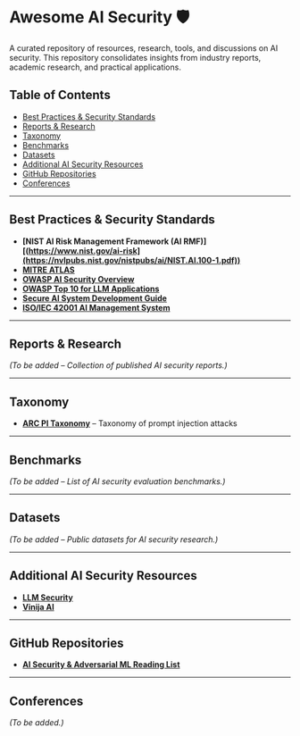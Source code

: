 # Awesome AI Security 🛡️  

A curated repository of resources, research, tools, and discussions on AI security. This repository consolidates insights from industry reports, academic research, and practical applications.  

## Table of Contents  

- [Best Practices & Security Standards](#best-practices--security-standards)  
- [Reports & Research](#reports--research)  
- [Taxonomy](#taxonomy)  
- [Benchmarks](#benchmarks)  
- [Datasets](#datasets)  
- [Additional AI Security Resources](#additional-ai-security-resources)  
- [GitHub Repositories](#github-repositories)  
- [Conferences](#conferences)  

---

## Best Practices & Security Standards  

- **[NIST AI Risk Management Framework (AI RMF)][(https://www.nist.gov/ai-risk](https://nvlpubs.nist.gov/nistpubs/ai/NIST.AI.100-1.pdf))**  
- **[MITRE ATLAS](http://atlas.mitre.org)**  
- **[OWASP AI Security Overview](https://owaspai.org/docs/ai_security_overview/)**  
- **[OWASP Top 10 for LLM Applications](https://owasp.org/www-project-top-10-for-large-language-model-applications/)**  
- **[Secure AI System Development Guide](https://owaspai.org/docs/secure_ai_development/)**  
- **[ISO/IEC 42001 AI Management System](https://www.iso.org/standard/81231.html)**  

---

## Reports & Research  

*(To be added – Collection of published AI security reports.)*  

---

## Taxonomy  

- **[ARC PI Taxonomy](https://github.com/Arcanum-Sec/arc_pi_taxonomy)** – Taxonomy of prompt injection attacks  

---

## Benchmarks  

*(To be added – List of AI security evaluation benchmarks.)*  

---

## Datasets  

*(To be added – Public datasets for AI security research.)*  

---

## Additional AI Security Resources  

- **[LLM Security](http://llmsecurity.net)**  
- **[Vinija AI](http://vinija.ai/models/LLM/)**  

---

## GitHub Repositories  

- **[AI Security & Adversarial ML Reading List](https://github.com/AI-secure/awesome-adversarial-machine-learning)**  

---

## Conferences  

*(To be added.)*  
